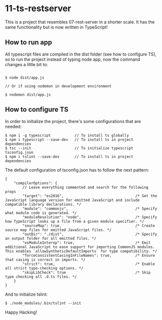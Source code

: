 # 11-ts-restserver
This is a project that resembles 07-rest-server in a shorter scale. It has the same functionality but is now written in TypeScript!

## How to run app
All typescript files are compiled in the dist folder (see how to configure TS), so to run the project instead of typing node app, now the command changes a little bit to:
```

$ node dist/app.js

// Or if using nodemon in development environment

$ nodemon dist/app.js

```

## How to configure TS
In order to initialize the project, there's some configurations that are needed:
```
$ npm i -g typescript           // To install ts globally
$ npm i typescript --save-dev   // To install ts in project dependencies
$ tsc --init                    // To initialize typescript tsconfig.json
$ npm i tslint --save-dev       // To install ts in project dependencies
```

The default configuration of tsconfig.json has to follow the next pattern:
```
{
    "compilerOptions": {
        // Leave everything commented and search for the following props
        "target": "es2016",                                 /* Set the JavaScript language version for emitted JavaScript and include compatible library declarations. */
        "module": "commonjs",                               /* Specify what module code is generated. */
        "moduleResolution": "node",                         /* Specify how TypeScript looks up a file from a given module specifier. */
        "sourceMap": true,                                  /* Create source map files for emitted JavaScript files. */
        "outDir": "./dist",                                 /* Specify an output folder for all emitted files. */
        "esModuleInterop": true,                            /* Emit additional JavaScript to ease support for importing CommonJS modules. This enables `allowSyntheticDefaultImports` for type compatibility. */
        "forceConsistentCasingInFileNames": true,           /* Ensure that casing is correct in imports. */
        "strict": true,                                     /* Enable all strict type-checking options. */
        "skipLibCheck": true                                /* Skip type checking all .d.ts files. */
    }
}
```

And to initialize tslint:
```
$ ./node_modules/.bin/tslint --init
```

Happy Hacking!
